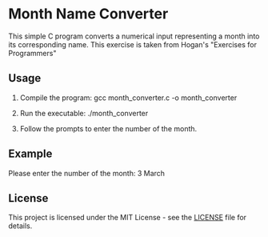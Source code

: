 # Month Name Converter

This simple C program converts a numerical input representing a month into its corresponding name. This exercise is taken from Hogan's "Exercises for Programmers"

## Usage

1. Compile the program:
gcc month_converter.c -o month_converter


2. Run the executable:
./month_converter


3. Follow the prompts to enter the number of the month.

## Example

Please enter the number of the month: 3
March


## License

This project is licensed under the MIT License - see the [LICENSE](LICENSE) file for details.

